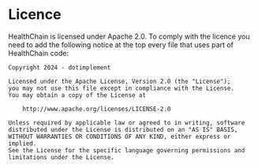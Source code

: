 # Licence

HealthChain is licensed under Apache 2.0. To comply with the licence you need to add the following notice at the top every file that uses part of HealthChain code:

```
Copyright 2024 - dotimplement

Licensed under the Apache License, Version 2.0 (the "License");
you may not use this file except in compliance with the License.
You may obtain a copy of the License at

    http://www.apache.org/licenses/LICENSE-2.0

Unless required by applicable law or agreed to in writing, software
distributed under the License is distributed on an "AS IS" BASIS,
WITHOUT WARRANTIES OR CONDITIONS OF ANY KIND, either express or implied.
See the License for the specific language governing permissions and
limitations under the License.
```
